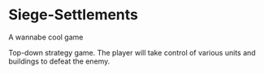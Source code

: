 # Siege-Settlements
A wannabe cool game

Top-down strategy game. The player will take control of various units and buildings to defeat the enemy.
